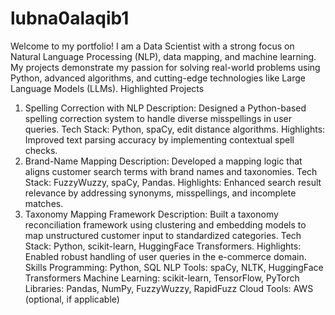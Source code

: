 # lubna0alaqib1
Welcome to my portfolio! I am a Data Scientist with a strong focus on Natural Language Processing (NLP), data mapping, and machine learning. My projects demonstrate my passion for solving real-world problems using Python, advanced algorithms, and cutting-edge technologies like Large Language Models (LLMs).
Highlighted Projects
1. Spelling Correction with NLP
Description: Designed a Python-based spelling correction system to handle diverse misspellings in user queries.
Tech Stack: Python, spaCy, edit distance algorithms.
Highlights: Improved text parsing accuracy by implementing contextual spell checks.
2. Brand-Name Mapping
Description: Developed a mapping logic that aligns customer search terms with brand names and taxonomies.
Tech Stack: FuzzyWuzzy, spaCy, Pandas.
Highlights: Enhanced search result relevance by addressing synonyms, misspellings, and incomplete matches.
3. Taxonomy Mapping Framework
Description: Built a taxonomy reconciliation framework using clustering and embedding models to map unstructured customer input to standardized categories.
Tech Stack: Python, scikit-learn, HuggingFace Transformers.
Highlights: Enabled robust handling of user queries in the e-commerce domain.
Skills
Programming: Python, SQL
NLP Tools: spaCy, NLTK, HuggingFace Transformers
Machine Learning: scikit-learn, TensorFlow, PyTorch
Libraries: Pandas, NumPy, FuzzyWuzzy, RapidFuzz
Cloud Tools: AWS (optional, if applicable)
